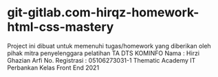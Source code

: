 # git-gitlab.com-hirqz-homework-html-css-mastery
Project ini dibuat untuk memenuhi tugas/homework yang diberikan oleh pihak mitra penyelenggara pelatihan TA DTS KOMINFO  Nama : Hirzi Ghazian Arfi No. Registrasi : 05106273031-1 Thematic Academy IT Perbankan Kelas Front End 2021
